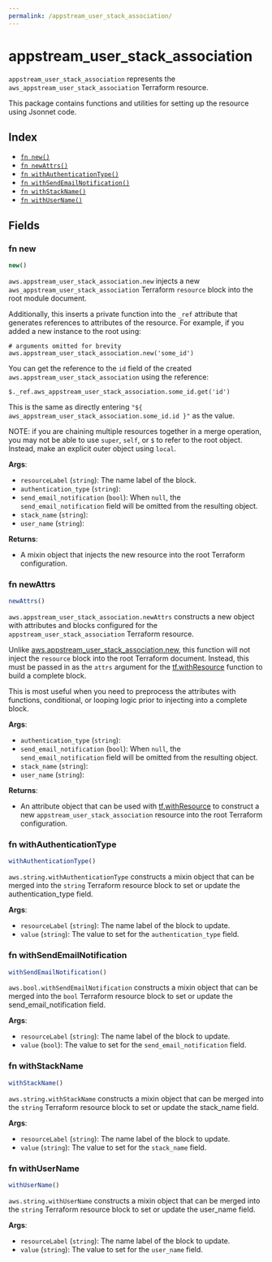 ```yaml
---
permalink: /appstream_user_stack_association/
---
```


# appstream_user_stack_association

`appstream_user_stack_association` represents the `aws_appstream_user_stack_association` Terraform resource.



This package contains functions and utilities for setting up the resource using Jsonnet code.


## Index

* [`fn new()`](#fn-new)
* [`fn newAttrs()`](#fn-newattrs)
* [`fn withAuthenticationType()`](#fn-withauthenticationtype)
* [`fn withSendEmailNotification()`](#fn-withsendemailnotification)
* [`fn withStackName()`](#fn-withstackname)
* [`fn withUserName()`](#fn-withusername)

## Fields

### fn new

```ts
new()
```


`aws.appstream_user_stack_association.new` injects a new `aws_appstream_user_stack_association` Terraform `resource`
block into the root module document.

Additionally, this inserts a private function into the `_ref` attribute that generates references to attributes of the
resource. For example, if you added a new instance to the root using:

    # arguments omitted for brevity
    aws.appstream_user_stack_association.new('some_id')

You can get the reference to the `id` field of the created `aws.appstream_user_stack_association` using the reference:

    $._ref.aws_appstream_user_stack_association.some_id.get('id')

This is the same as directly entering `"${ aws_appstream_user_stack_association.some_id.id }"` as the value.

NOTE: if you are chaining multiple resources together in a merge operation, you may not be able to use `super`, `self`,
or `$` to refer to the root object. Instead, make an explicit outer object using `local`.

**Args**:
  - `resourceLabel` (`string`): The name label of the block.
  - `authentication_type` (`string`): 
  - `send_email_notification` (`bool`):  When `null`, the `send_email_notification` field will be omitted from the resulting object.
  - `stack_name` (`string`): 
  - `user_name` (`string`): 

**Returns**:
- A mixin object that injects the new resource into the root Terraform configuration.


### fn newAttrs

```ts
newAttrs()
```


`aws.appstream_user_stack_association.newAttrs` constructs a new object with attributes and blocks configured for the `appstream_user_stack_association`
Terraform resource.

Unlike [aws.appstream_user_stack_association.new](#fn-new), this function will not inject the `resource`
block into the root Terraform document. Instead, this must be passed in as the `attrs` argument for the
[tf.withResource](https://github.com/tf-libsonnet/core/tree/main/docs#fn-withresource) function to build a complete block.

This is most useful when you need to preprocess the attributes with functions, conditional, or looping logic prior to
injecting into a complete block.

**Args**:
  - `authentication_type` (`string`): 
  - `send_email_notification` (`bool`):  When `null`, the `send_email_notification` field will be omitted from the resulting object.
  - `stack_name` (`string`): 
  - `user_name` (`string`): 

**Returns**:
  - An attribute object that can be used with [tf.withResource](https://github.com/tf-libsonnet/core/tree/main/docs#fn-withresource) to construct a new `appstream_user_stack_association` resource into the root Terraform configuration.


### fn withAuthenticationType

```ts
withAuthenticationType()
```

`aws.string.withAuthenticationType` constructs a mixin object that can be merged into the `string`
Terraform resource block to set or update the authentication_type field.



**Args**:
  - `resourceLabel` (`string`): The name label of the block to update.
  - `value` (`string`): The value to set for the `authentication_type` field.


### fn withSendEmailNotification

```ts
withSendEmailNotification()
```

`aws.bool.withSendEmailNotification` constructs a mixin object that can be merged into the `bool`
Terraform resource block to set or update the send_email_notification field.



**Args**:
  - `resourceLabel` (`string`): The name label of the block to update.
  - `value` (`bool`): The value to set for the `send_email_notification` field.


### fn withStackName

```ts
withStackName()
```

`aws.string.withStackName` constructs a mixin object that can be merged into the `string`
Terraform resource block to set or update the stack_name field.



**Args**:
  - `resourceLabel` (`string`): The name label of the block to update.
  - `value` (`string`): The value to set for the `stack_name` field.


### fn withUserName

```ts
withUserName()
```

`aws.string.withUserName` constructs a mixin object that can be merged into the `string`
Terraform resource block to set or update the user_name field.



**Args**:
  - `resourceLabel` (`string`): The name label of the block to update.
  - `value` (`string`): The value to set for the `user_name` field.
